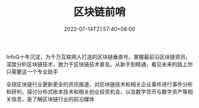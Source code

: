 ﻿---
weight: 
title: "区块链前哨"
description: "InfoQ十年沉淀，为千万互联网人打造的区块链垂直号"
date: 2022-07-14T21:57:40+08:00
lastmod: 2022-07-14T16:45:40+08:00
draft: false
authors: ["seven"]
featuredImage: "qukuailianqianshao.jpg"
link: "http://mp.weixin.qq.com/profile?src=3&timestamp=1657786898&ver=1&signature=DcPohHBMGulaDa09MPM0izpa-t14XBXOK7hfeQCKDAVoaQhFqsU*yCugSxRmEBbAxwXf*MKhdJeSATKDt5PeQA=="
tags: ["微信公众号","区块链前哨"]
categories: ["navigation"]
navigation: ["微信公众号"]
lightgallery: true
toc: true
pinned: false
recommend: false
recommend1: false
---
InfoQ十年沉淀，为千万互联网人打造的区块链垂直号。掌握最前沿区块链资讯，深度分析区块链技术，致力于区块链技术普及。从新手到精通，看见未来的路上你只需要这一个专业助手

全球区块链行业更新更全的资讯报道，对区块链技术和相关企业事件进行事件分析和研判，探讨分布式账本技术和相关创业投资机会，以及数字货币与数字资产等相关信息，是了解区块链行业的前沿媒体